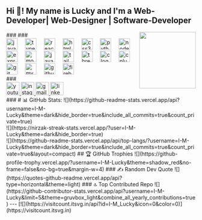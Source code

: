 <h2 align="left">Hi 👋! My name is Lucky and I'm a Web-Developer| Web-Designer | Software-Developer </h2> ### <img align="right" height="150" src="https://i.pinimg.com/originals/55/8b/9d/558b9d4e1cdfa805653a094539f106f9.gif"  /> ### <div align="left"> <img src="https://cdn.jsdelivr.net/gh/devicons/devicon/icons/javascript/javascript-original.svg" height="30" alt="javascript logo"  /> <img width="12" /> <img src="https://cdn.jsdelivr.net/gh/devicons/devicon/icons/typescript/typescript-original.svg" height="30" alt="typescript logo"  /> <img width="12" /> <img src="https://cdn.jsdelivr.net/gh/devicons/devicon/icons/react/react-original.svg" height="30" alt="react logo"  /> <img width="12" /> <img src="https://cdn.jsdelivr.net/gh/devicons/devicon/icons/html5/html5-original.svg" height="30" alt="html5 logo"  /> <img width="12" /> <img src="https://cdn.jsdelivr.net/gh/devicons/devicon/icons/css3/css3-original.svg" height="30" alt="css3 logo"  /> <img width="12" /> <img src="https://cdn.jsdelivr.net/gh/devicons/devicon/icons/python/python-original.svg" height="30" alt="python logo"  /> <img width="12" /> <img src="https://cdn.jsdelivr.net/gh/devicons/devicon/icons/nodejs/nodejs-original.svg" height="30" alt="nodejs logo"  /> <img width="12" /> <img src="https://cdn.jsdelivr.net/gh/devicons/devicon/icons/express/express-original.svg" height="30" alt="express logo"  /> <img width="12" /> <img src="https://cdn.jsdelivr.net/gh/devicons/devicon/icons/mongodb/mongodb-original.svg" height="30" alt="mongodb logo"  /> <img width="12" /> <img src="https://cdn.jsdelivr.net/gh/devicons/devicon/icons/java/java-original.svg" height="30" alt="java logo"  /> <img width="12" /> <img src="https://cdn.jsdelivr.net/gh/devicons/devicon/icons/tailwindcss/tailwindcss-original-wordmark.svg" height="30" alt="tailwindcss logo"  /> <img width="12" /> <img src="https://cdn.jsdelivr.net/gh/devicons/devicon/icons/threejs/threejs-original.svg" height="30" alt="threejs logo"  /> <img width="12" /> <img src="https://cdn.jsdelivr.net/gh/devicons/devicon/icons/c/c-original.svg" height="30" alt="c logo"  /> <img width="12" /> <img src="https://cdn.jsdelivr.net/gh/devicons/devicon/icons/cplusplus/cplusplus-original.svg" height="30" alt="cplusplus logo"  /> <img width="12" /> <img src="https://cdn.jsdelivr.net/gh/devicons/devicon/icons/git/git-original.svg" height="30" alt="git logo"  /> <img width="12" /> <img src="https://cdn.jsdelivr.net/gh/devicons/devicon/icons/mysql/mysql-original.svg" height="30" alt="mysql logo"  /> <img width="12" /> <img src="https://cdn.jsdelivr.net/gh/devicons/devicon/icons/github/github-original.svg" height="30" alt="github logo"  /> <img width="12" /> <img src="https://cdn.jsdelivr.net/gh/devicons/devicon/icons/firebase/firebase-plain.svg" height="30" alt="firebase logo"  /> </div> ### <div align="left"> <a href="https://youtube.com/@the_majestic_supreme?feature=shared" target="_blank"> <img src="https://img.shields.io/static/v1?message=Youtube&logo=youtube&label=&color=FF0000&logoColor=white&labelColor=&style=for-the-badge" height="35" alt="youtube logo"  /> </a> <a href="https://www.instagram.com/heavenly_demon_lucky" target="_blank"> <img src="https://img.shields.io/static/v1?message=Instagram&logo=instagram&label=&color=E4405F&logoColor=white&labelColor=&style=for-the-badge" height="35" alt="instagram logo"  /> </a> <a href="seetaverma9910@gmail.com" target="_blank"> <img src="https://img.shields.io/static/v1?message=Gmail&logo=gmail&label=&color=D14836&logoColor=white&labelColor=&style=for-the-badge" height="35" alt="gmail logo"  /> </a> <a href="www.linkedin.com/in/lucky-verma-39b876373" target="_blank"> <img src="https://img.shields.io/static/v1?message=LinkedIn&logo=linkedin&label=&color=0077B5&logoColor=white&labelColor=&style=for-the-badge" height="35" alt="linkedin logo"  /> </a> </div> ### # 📊 GitHub Stats: ![](https://github-readme-stats.vercel.app/api?username=I-M-Lucky&theme=dark&hide_border=true&include_all_commits=true&count_private=true)<br/> ![](https://nirzak-streak-stats.vercel.app/?user=I-M-Lucky&theme=dark&hide_border=true)<br/> ![](https://github-readme-stats.vercel.app/api/top-langs/?username=I-M-Lucky&theme=dark&hide_border=true&include_all_commits=true&count_private=true&layout=compact) ## 🏆 GitHub Trophies ![](https://github-profile-trophy.vercel.app/?username=I-M-Lucky&theme=shadow_red&no-frame=false&no-bg=true&margin-w=4) ### ✍️ Random Dev Quote ![](https://quotes-github-readme.vercel.app/api?type=horizontal&theme=light) ### 🔝 Top Contributed Repo ![](https://github-contributor-stats.vercel.app/api?username=I-M-Lucky&limit=5&theme=gruvbox_light&combine_all_yearly_contributions=true) --- [![](https://visitcount.itsvg.in/api?id=I-M_Lucky&icon=0&color=0)](https://visitcount.itsvg.in) <!-- Proudly created with GPRM ( https://gprm.itsvg.in ) -->
